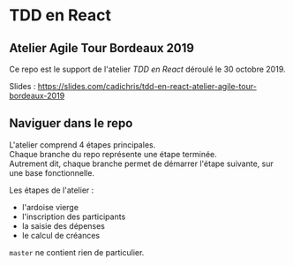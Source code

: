# TDD en React
## Atelier Agile Tour Bordeaux 2019

Ce repo est le support de l'atelier _TDD en React_ déroulé le 30 octobre 2019.  

Slides : https://slides.com/cadichris/tdd-en-react-atelier-agile-tour-bordeaux-2019

## Naviguer dans le repo
L'atelier comprend 4 étapes principales.  
Chaque branche du repo représente une étape terminée.  
Autrement dit, chaque branche permet de démarrer l'étape suivante, sur une base fonctionnelle.

Les étapes de l'atelier :
* l'ardoise vierge
* l'inscription des participants
* la saisie des dépenses
* le calcul de créances

`master` ne contient rien de particulier.